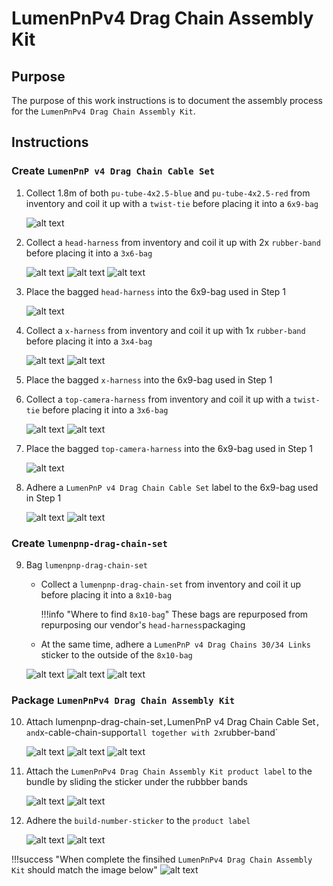 # LumenPnPv4 Drag Chain Assembly Kit

## Purpose

The purpose of this work instructions is to document the assembly process for the `LumenPnPv4 Drag Chain Assembly Kit`.

## Instructions

### Create `LumenPnP v4 Drag Chain Cable Set`

1. Collect 1.8m of both `pu-tube-4x2.5-blue` and `pu-tube-4x2.5-red` from inventory and coil it up with a `twist-tie` before placing it into a `6x9-bag`

    ![alt text](img/v4-drag-chain-kit-2.JPG)

2. Collect a `head-harness` from inventory and coil it up with 2x `rubber-band` before placing it into a `3x6-bag`

    ![alt text](img/head-harness.JPG)
    ![alt text](img/v4-drag-chain-kit-3.JPG)
    ![alt text](img/v4-drag-chain-kit-4.JPG)

3. Place the bagged `head-harness` into the 6x9-bag used in Step 1

    ![alt text](img/v4-drag-chain-kit-5.JPG)

4. Collect a `x-harness` from inventory and coil it up with 1x `rubber-band` before placing it into a `3x4-bag`

    ![alt text](img/v4-drag-chain-kit-6.JPG)
    ![alt text](img/v4-drag-chain-kit-7.JPG)

5. Place the bagged `x-harness` into the 6x9-bag used in Step 1
6. Collect a `top-camera-harness` from inventory and coil it up with a `twist-tie` before placing it into a `3x6-bag`

    ![alt text](img/v4-drag-chain-kit-8.JPG)
    ![alt text](img/v4-drag-chain-kit-13.JPG)

7. Place the bagged `top-camera-harness` into the 6x9-bag used in Step 1

    ![alt text](img/v4-drag-chain-kit-9.JPG)

8. Adhere a `LumenPnP v4 Drag Chain Cable Set` label to the 6x9-bag used in Step 1

    ![alt text](img/v4-drag-chain-kit-10.JPG)
    ![alt text](img/v4-drag-chain-kit-11.JPG)

### Create `lumenpnp-drag-chain-set`

9. Bag `lumenpnp-drag-chain-set`
    - Collect a `lumenpnp-drag-chain-set` from inventory and coil it up before placing it into a `8x10-bag`

        !!!info "Where to find `8x10-bag`"
            These bags are repurposed from repurposing our vendor's `head-harness`packaging
    
    - At the same time, adhere a `LumenPnP v4 Drag Chains 30/34 Links` sticker to the outside of the `8x10-bag`

    ![alt text](img/v4-drag-chain-kit-12.JPG)
    ![alt text](img/v4-drag-chain-kit-14.JPG)
    ![alt text](img/v4-drag-chain-kit-15.JPG)

### Package `LumenPnPv4 Drag Chain Assembly Kit`

10. Attach lumenpnp-drag-chain-set` , `LumenPnP v4 Drag Chain Cable Set` , and `x-cable-chain-support` all together with 2x `rubber-band`

    ![alt text](img/v4-drag-chain-kit-16.JPG)
    ![alt text](img/v4-drag-chain-kit-17.JPG)
    ![alt text](img/v4-drag-chain-kit-18.JPG)

11. Attach the `LumenPnPv4 Drag Chain Assembly Kit product label` to the bundle by sliding the sticker under the rubbber bands

    ![alt text](img/v4-drag-chain-kit-19.JPG)
    ![alt text](img/v4-drag-chain-kit-20.JPG)

12. Adhere the `build-number-sticker` to the `product label`

    ![alt text](img/v4-drag-chain-kit-21.JPG)
    ![alt text](img/v4-drag-chain-kit-22.JPG)

!!!success "When complete the finsihed `LumenPnPv4 Drag Chain Assembly Kit` should match the image below"
    ![alt text](img/v4-drag-chain-kit-23.JPG)
